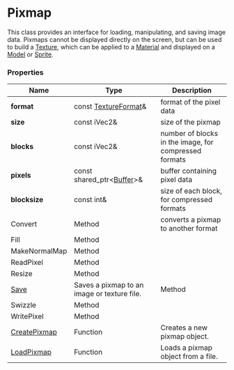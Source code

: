 # Pixmap #

This class provides an interface for loading, manipulating, and saving image data. Pixmaps cannot be displayed directly on the screen, but can be used to build a [Texture](CPP_Textures.md), which can be applied to a [Material](API_Material.md) and displayed on a [Model](API_Model.md) or [Sprite](API_Sprite.md).

### Properties ###

| Name | Type | Description |
| ----- | ----- | ----- |
| **format** | const [TextureFormat](Constants.md#TextureFormat)&  | format of the pixel data |
| **size** | const iVec2&  | size of the pixmap |
| **blocks** | const iVec2&  | number of blocks in the image, for compressed formats |
| **pixels** | const shared_ptr\<[Buffer](Buffer.md)\>&  | buffer containing pixel data |
| **blocksize** | const int&  | size of each block, for compressed formats |
| Convert | Method | converts a pixmap to another format |
| Fill | Method | |
| MakeNormalMap | Method | |
| ReadPixel | Method | |
| Resize | Method | |
| [Save](Pixmap_Save.md) | Saves a pixmap to an image or texture file. |Method | |
| Swizzle | Method | |
| WritePixel | Method | |
| [CreatePixmap](LoadPixmap.md) | Function | Creates a new pixmap object. |
| [LoadPixmap](LoadPixmap.md) | Function | Loads a pixmap object from a file. |
